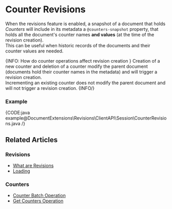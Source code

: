 # Counter Revisions

When the revisions feature is enabled, a snapshot of a document that holds *Counters* will include in its metadata a `@counters-snapshot` property, 
that holds all the document's counter names **and values** (at the time of the revision creation).  
This can be useful when historic records of the documents and their counter values are needed.

{INFO: How do counter operations affect revision creation }
Creation of a new counter and deletion of a counter modify the parent document (documents hold
their counter names in the metadata) and will trigger a revision creation.  
Incrementing an existing counter does not modify the parent document and will not trigger a revision creation.
{INFO/}

### Example

{CODE:java example@DocumentExtensions\Revisions\ClientAPI\Session\CounterRevisions.java /}

## Related Articles

### Revisions

- [What are Revisions](../../../client-api/session/revisions/loading)
- [Loading](../../../client-api/session/revisions/loading)

### Counters

- [Counter Batch Operation](../../../client-api/operations/counters/counter-batch)
- [Get Counters Operation](../../../client-api/operations/counters/get-counters)
